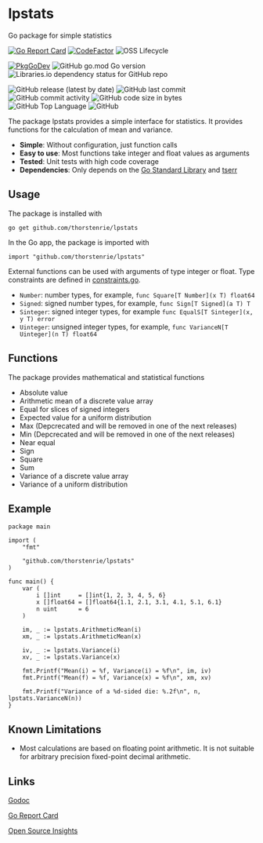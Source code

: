 # lpstats
Go package for simple statistics

[![Go Report Card](https://goreportcard.com/badge/github.com/thorstenrie/lpstats)](https://goreportcard.com/report/github.com/thorstenrie/lpstats)
[![CodeFactor](https://www.codefactor.io/repository/github/thorstenrie/lpstats/badge)](https://www.codefactor.io/repository/github/thorstenrie/lpstats)
![OSS Lifecycle](https://img.shields.io/osslifecycle/thorstenrie/lpstats)

[![PkgGoDev](https://pkg.go.dev/badge/mod/github.com/thorstenrie/lpstats)](https://pkg.go.dev/mod/github.com/thorstenrie/lpstats)
![GitHub go.mod Go version](https://img.shields.io/github/go-mod/go-version/thorstenrie/lpstats)
![Libraries.io dependency status for GitHub repo](https://img.shields.io/librariesio/github/thorstenrie/lpstats)

![GitHub release (latest by date)](https://img.shields.io/github/v/release/thorstenrie/lpstats)
![GitHub last commit](https://img.shields.io/github/last-commit/thorstenrie/lpstats)
![GitHub commit activity](https://img.shields.io/github/commit-activity/m/thorstenrie/lpstats)
![GitHub code size in bytes](https://img.shields.io/github/languages/code-size/thorstenrie/lpstats)
![GitHub Top Language](https://img.shields.io/github/languages/top/thorstenrie/lpstats)
![GitHub](https://img.shields.io/github/license/thorstenrie/lpstats)

The package lpstats provides a simple interface for statistics. It provides functions for the calculation of mean and variance.

- **Simple**: Without configuration, just function calls
- **Easy to use**: Most functions take integer and float values as arguments
- **Tested**: Unit tests with high code coverage
- **Dependencies**: Only depends on the [Go Standard Library](https://pkg.go.dev/std) and [tserr](https://github.com/thorstenrie/tserr)

## Usage

The package is installed with 

```
go get github.com/thorstenrie/lpstats
```

In the Go app, the package is imported with

```
import "github.com/thorstenrie/lpstats"
```

External functions can be used with arguments of type integer or float. Type constraints are defined in [constraints.go](https://github.com/thorstenrie/lpstats/blob/main/constraints.go).

- `Number`: number types, for example, `func Square[T Number](x T) float64`
- `Signed`: signed number types, for example, `func Sign[T Signed](a T) T`
- `Sinteger`: signed integer types, for example `func EqualS[T Sinteger](x, y T) error`
- `Uinteger`: unsigned integer types, for example, `func VarianceN[T Uinteger](n T) float64`

## Functions

The package provides mathematical and statistical functions

- Absolute value
- Arithmetic mean of a discrete value array
- Equal for slices of signed integers
- Expected value for a uniform distribution
- Max (Depcrecated and will be removed in one of the next releases)
- Min (Depcrecated and will be removed in one of the next releases)
- Near equal
- Sign
- Square
- Sum
- Variance of a discrete value array
- Variance of a uniform distribution

## Example

```
package main

import (
	"fmt"

	"github.com/thorstenrie/lpstats"
)

func main() {
	var (
		i []int     = []int{1, 2, 3, 4, 5, 6}
		x []float64 = []float64{1.1, 2.1, 3.1, 4.1, 5.1, 6.1}
		n uint      = 6
	)

	im, _ := lpstats.ArithmeticMean(i)
	xm, _ := lpstats.ArithmeticMean(x)

	iv, _ := lpstats.Variance(i)
	xv, _ := lpstats.Variance(x)

	fmt.Printf("Mean(i) = %f, Variance(i) = %f\n", im, iv)
	fmt.Printf("Mean(f) = %f, Variance(x) = %f\n", xm, xv)

	fmt.Printf("Variance of a %d-sided die: %.2f\n", n, lpstats.VarianceN(n))
}
```

## Known Limitations

- Most calculations are based on floating point arithmetic. It is not suitable for arbitrary precision fixed-point decimal arithmetic.

## Links

[Godoc](https://pkg.go.dev/github.com/thorstenrie/lpstats)

[Go Report Card](https://goreportcard.com/report/github.com/thorstenrie/lpstats)

[Open Source Insights](https://deps.dev/go/github.com%2Fthorstenrie%2Flpstats)

